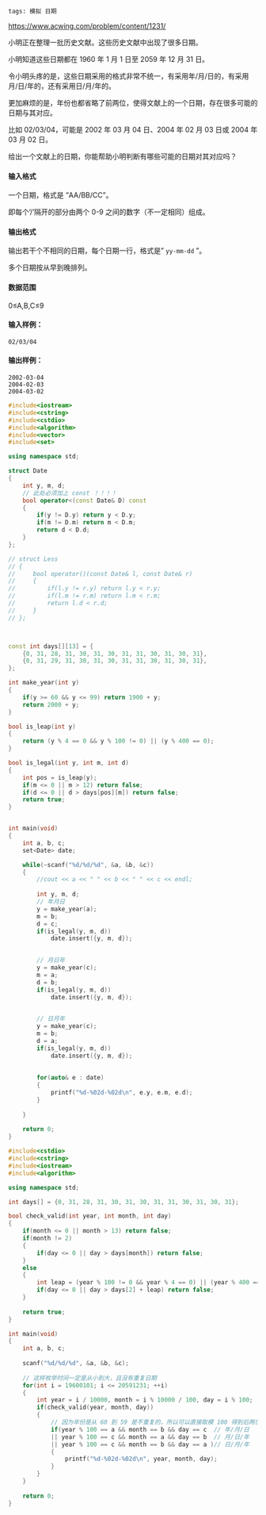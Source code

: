 ```
tags: 模拟 日期
```



https://www.acwing.com/problem/content/1231/



小明正在整理一批历史文献。这些历史文献中出现了很多日期。

小明知道这些日期都在 1960 年 1 月 1 日至 2059 年 12 月 31 日。

令小明头疼的是，这些日期采用的格式非常不统一，有采用年/月/日的，有采用月/日/年的，还有采用日/月/年的。

更加麻烦的是，年份也都省略了前两位，使得文献上的一个日期，存在很多可能的日期与其对应。

比如 02/03/04，可能是 2002 年 03 月 04 日、2004 年 02 月 03 日或 2004 年 03 月 02 日。

给出一个文献上的日期，你能帮助小明判断有哪些可能的日期对其对应吗？

#### 输入格式

一个日期，格式是 ”AA/BB/CC”。

即每个’/’隔开的部分由两个 0-9 之间的数字（不一定相同）组成。

#### 输出格式

输出若干个不相同的日期，每个日期一行，格式是” `yy-mm-dd` ”。

多个日期按从早到晚排列。

#### 数据范围

0≤A,B,C≤9

#### 输入样例：

```
02/03/04
```

#### 输出样例：

```
2002-03-04
2004-02-03
2004-03-02
```



```cpp
#include<iostream>
#include<cstring>
#include<cstdio>
#include<algorithm>
#include<vector>
#include<set>

using namespace std;

struct Date
{
    int y, m, d;
    // 此处必须加上 const ！！！！
    bool operator<(const Date& D) const
    {
        if(y != D.y) return y < D.y;
        if(m != D.m) return m < D.m;
        return d < D.d;
    }
};

// struct Less
// {
//     bool operator()(const Date& l, const Date& r) 
//     {
//         if(l.y != r.y) return l.y < r.y;
//         if(l.m != r.m) return l.m < r.m;
//         return l.d < r.d;
//     }
// };



const int days[][13] = {
    {0, 31, 28, 31, 30, 31, 30, 31, 31, 30, 31, 30, 31}, 
    {0, 31, 29, 31, 30, 31, 30, 31, 31, 30, 31, 30, 31},
};

int make_year(int y)
{
    if(y >= 60 && y <= 99) return 1900 + y;
    return 2000 + y;
}

bool is_leap(int y)
{
    return (y % 4 == 0 && y % 100 != 0) || (y % 400 == 0);
}

bool is_legal(int y, int m, int d)
{
    int pos = is_leap(y);
    if(m <= 0 || m > 12) return false;
    if(d <= 0 || d > days[pos][m]) return false;
    return true;
}


int main(void)
{
    int a, b, c;
    set<Date> date;

    while(~scanf("%d/%d/%d", &a, &b, &c))
    {
        //cout << a << " " << b << " " << c << endl;
        
        int y, m, d;
        // 年月日
        y = make_year(a);
        m = b;
        d = c;
        if(is_legal(y, m, d))
            date.insert({y, m, d});

        
        // 月日年
        y = make_year(c);
        m = a;
        d = b;
        if(is_legal(y, m, d))
            date.insert({y, m, d});

        
        // 日月年
        y = make_year(c);
        m = b;
        d = a;
        if(is_legal(y, m, d))
            date.insert({y, m, d});
            
        
        for(auto& e : date)
        {
            printf("%d-%02d-%02d\n", e.y, e.m, e.d);
        }
        
    }
    
    return 0;
}
```



```cpp
#include<cstdio>
#include<cstring>
#include<iostream>
#include<algorithm>

using namespace std;

int days[] = {0, 31, 28, 31, 30, 31, 30, 31, 31, 30, 31, 30, 31};

bool check_valid(int year, int month, int day)
{
    if(month <= 0 || month > 13) return false;
    if(month != 2)
    {
        if(day <= 0 || day > days[month]) return false;
    }
    else
    {
        int leap = (year % 100 != 0 && year % 4 == 0) || (year % 400 == 0);
        if(day <= 0 || day > days[2] + leap) return false;
    }
    
    return true;
}

int main(void)
{
    int a, b, c;
    
    scanf("%d/%d/%d", &a, &b, &c);
    
    // 这样枚举时间一定是从小到大，且没有重复日期
    for(int i = 19600101; i <= 20591231; ++i)
    {
        int year = i / 10000, month = i % 10000 / 100, day = i % 100;
        if(check_valid(year, month, day))
        {
            // 因为年份是从 60 到 59 是不重复的，所以可以直接取模 100 得到后两位
            if(year % 100 == a && month == b && day == c  // 年/月/日
            || year % 100 == c && month == a && day == b  // 月/日/年
            || year % 100 == c && month == b && day == a )// 日/月/年
            {
                printf("%d-%02d-%02d\n", year, month, day);
            }
        }
    }
    
    return 0;
}
```

